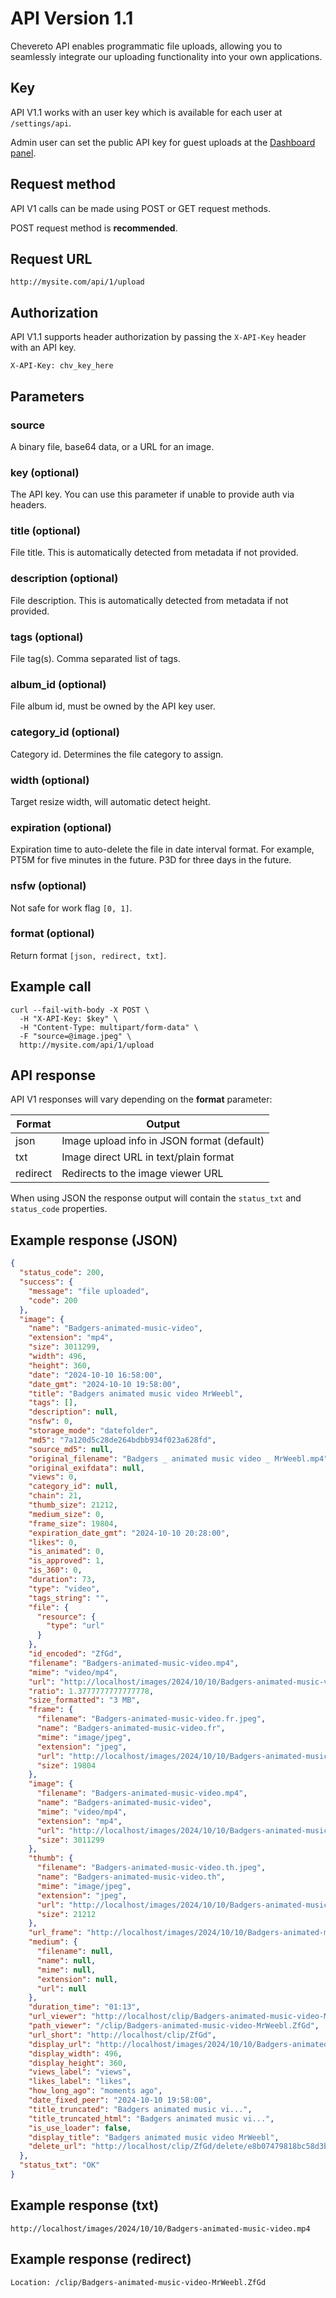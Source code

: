 # API Version 1.1

Chevereto API enables programmatic file uploads, allowing you to seamlessly integrate our uploading functionality into your own applications.

## Key

API V1.1 works with an user key which is available for each user at `/settings/api`.

Admin user can set the public API key for guest uploads at the [Dashboard panel](https://v4-admin.chevereto.com/settings/guest-api.html#public-api-key).

## Request method

API V1 calls can be made using POST or GET request methods.

POST request method is **recommended**.

## Request URL

```plain
http://mysite.com/api/1/upload
```

## Authorization

API V1.1 supports header authorization by passing the `X-API-Key` header with an API key.

```plain
X-API-Key: chv_key_here
```

## Parameters

### source

A binary file, base64 data, or a URL for an image.

### key (optional)

The API key. You can use this parameter if unable to provide auth via headers.

### title (optional)

File title. This is automatically detected from metadata if not provided.

### description (optional)

File description. This is automatically detected from metadata if not provided.

### tags (optional)

File tag(s). Comma separated list of tags.

### album_id (optional)

File album id, must be owned by the API key user.

### category_id (optional)

Category id. Determines the file category to assign.

### width (optional)

Target resize width, will automatic detect height.

### expiration (optional)

Expiration time to auto-delete the file in date interval format. For example, PT5M for five minutes in the future. P3D for three days in the future.

### nsfw (optional)

Not safe for work flag `[0, 1]`.

### format (optional)

Return format `[json, redirect, txt]`.

## Example call

```plain
curl --fail-with-body -X POST \
  -H "X-API-Key: $key" \
  -H "Content-Type: multipart/form-data" \
  -F "source=@image.jpeg" \
  http://mysite.com/api/1/upload
```

## API response

API V1 responses will vary depending on the **format** parameter:

| Format   | Output                                     |
| -------- | ------------------------------------------ |
| json     | Image upload info in JSON format (default) |
| txt      | Image direct URL in text/plain format      |
| redirect | Redirects to the image viewer URL          |

When using JSON the response output will contain the `status_txt` and `status_code` properties.

## Example response (JSON)

```json
{
  "status_code": 200,
  "success": {
    "message": "file uploaded",
    "code": 200
  },
  "image": {
    "name": "Badgers-animated-music-video",
    "extension": "mp4",
    "size": 3011299,
    "width": 496,
    "height": 360,
    "date": "2024-10-10 16:58:00",
    "date_gmt": "2024-10-10 19:58:00",
    "title": "Badgers animated music video MrWeebl",
    "tags": [],
    "description": null,
    "nsfw": 0,
    "storage_mode": "datefolder",
    "md5": "7a120d5c28de264bdbb934f023a628fd",
    "source_md5": null,
    "original_filename": "Badgers _ animated music video _ MrWeebl.mp4",
    "original_exifdata": null,
    "views": 0,
    "category_id": null,
    "chain": 21,
    "thumb_size": 21212,
    "medium_size": 0,
    "frame_size": 19804,
    "expiration_date_gmt": "2024-10-10 20:28:00",
    "likes": 0,
    "is_animated": 0,
    "is_approved": 1,
    "is_360": 0,
    "duration": 73,
    "type": "video",
    "tags_string": "",
    "file": {
      "resource": {
        "type": "url"
      }
    },
    "id_encoded": "ZfGd",
    "filename": "Badgers-animated-music-video.mp4",
    "mime": "video/mp4",
    "url": "http://localhost/images/2024/10/10/Badgers-animated-music-video.mp4",
    "ratio": 1.3777777777777778,
    "size_formatted": "3 MB",
    "frame": {
      "filename": "Badgers-animated-music-video.fr.jpeg",
      "name": "Badgers-animated-music-video.fr",
      "mime": "image/jpeg",
      "extension": "jpeg",
      "url": "http://localhost/images/2024/10/10/Badgers-animated-music-video.fr.jpeg",
      "size": 19804
    },
    "image": {
      "filename": "Badgers-animated-music-video.mp4",
      "name": "Badgers-animated-music-video",
      "mime": "video/mp4",
      "extension": "mp4",
      "url": "http://localhost/images/2024/10/10/Badgers-animated-music-video.mp4",
      "size": 3011299
    },
    "thumb": {
      "filename": "Badgers-animated-music-video.th.jpeg",
      "name": "Badgers-animated-music-video.th",
      "mime": "image/jpeg",
      "extension": "jpeg",
      "url": "http://localhost/images/2024/10/10/Badgers-animated-music-video.th.jpeg",
      "size": 21212
    },
    "url_frame": "http://localhost/images/2024/10/10/Badgers-animated-music-video.fr.jpeg",
    "medium": {
      "filename": null,
      "name": null,
      "mime": null,
      "extension": null,
      "url": null
    },
    "duration_time": "01:13",
    "url_viewer": "http://localhost/clip/Badgers-animated-music-video-MrWeebl.ZfGd",
    "path_viewer": "/clip/Badgers-animated-music-video-MrWeebl.ZfGd",
    "url_short": "http://localhost/clip/ZfGd",
    "display_url": "http://localhost/images/2024/10/10/Badgers-animated-music-video.fr.jpeg",
    "display_width": 496,
    "display_height": 360,
    "views_label": "views",
    "likes_label": "likes",
    "how_long_ago": "moments ago",
    "date_fixed_peer": "2024-10-10 19:58:00",
    "title_truncated": "Badgers animated music vi...",
    "title_truncated_html": "Badgers animated music vi...",
    "is_use_loader": false,
    "display_title": "Badgers animated music video MrWeebl",
    "delete_url": "http://localhost/clip/ZfGd/delete/e8b07479818bc58d3b9849c431e9c2b28827ccce7809ed4f"
  },
  "status_txt": "OK"
}
```

## Example response (txt)

```plain
http://localhost/images/2024/10/10/Badgers-animated-music-video.mp4
```

## Example response (redirect)

```plain
Location: /clip/Badgers-animated-music-video-MrWeebl.ZfGd
```
